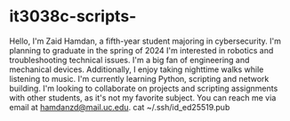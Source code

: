# it3038c-scripts-
Hello, I'm Zaid Hamdan, a fifth-year student majoring in cybersecurity. I'm planning to graduate in the spring of 2024
I'm interested in robotics and troubleshooting technical issues. I'm a big fan of engineering and mechanical devices. Additionally, I enjoy taking nighttime walks while listening to music.
I'm currently learning Python, scripting and network building.
I'm looking to collaborate on projects and scripting assignments with other students, as it's not my favorite subject.
You can reach me via email at hamdanzd@mail.uc.edu.
cat ~/.ssh/id_ed25519.pub 
